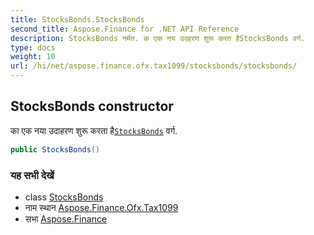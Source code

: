 ```yaml
---
title: StocksBonds.StocksBonds
second_title: Aspose.Finance for .NET API Reference
description: StocksBonds नर्मत. क एक नय उदहरण शुरू करत हैStocksBonds वर्ग.
type: docs
weight: 10
url: /hi/net/aspose.finance.ofx.tax1099/stocksbonds/stocksbonds/
---
```

## StocksBonds constructor

का एक नया उदाहरण शुरू करता है[`StocksBonds`](../) वर्ग.

```csharp
public StocksBonds()
```

### यह सभी देखें

* class [StocksBonds](../)
* नाम स्थान [Aspose.Finance.Ofx.Tax1099](../../stocksbonds/)
* सभा [Aspose.Finance](../../../)


